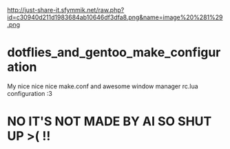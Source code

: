 http://just-share-it.sfymmik.net/raw.php?id=c30940d211d1983684ab10646df3dfa8.png&name=image%20%281%29.png
# dotflies_and_gentoo_make_configuration
My nice nice nice make.conf and awesome window manager rc.lua configuration :3
# NO IT'S NOT MADE BY AI SO SHUT UP >( !!
